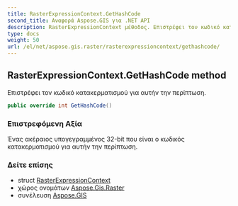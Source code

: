 ```yaml
---
title: RasterExpressionContext.GetHashCode
second_title: Αναφορά Aspose.GIS για .NET API
description: RasterExpressionContext μέθοδος. Επιστρέφει τον κωδικό κατακερματισμού για αυτήν την περίπτωση.
type: docs
weight: 50
url: /el/net/aspose.gis.raster/rasterexpressioncontext/gethashcode/
---
```

## RasterExpressionContext.GetHashCode method

Επιστρέφει τον κωδικό κατακερματισμού για αυτήν την περίπτωση.

```csharp
public override int GetHashCode()
```

### Επιστρεφόμενη Αξία

Ένας ακέραιος υπογεγραμμένος 32-bit που είναι ο κωδικός κατακερματισμού για αυτήν την περίπτωση.

### Δείτε επίσης

* struct [RasterExpressionContext](../)
* χώρος ονομάτων [Aspose.Gis.Raster](../../rasterexpressioncontext/)
* συνέλευση [Aspose.GIS](../../../)


